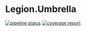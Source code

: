 # Legion.Umbrella

[![pipeline status](http://95.177.215.207/STMS/Chat/Legion/badges/master/pipeline.svg)](http://95.177.215.207/STMS/Chat/Legion/commits/master)
[![coverage report](http://95.177.215.207/STMS/Chat/Legion/badges/master/coverage.svg)](http://95.177.215.207/STMS/Chat/Legion/commits/master)
